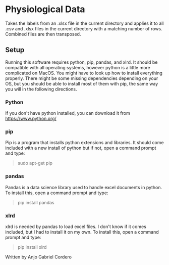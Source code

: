 # Physiological Data
Takes the labels from an .xlsx file in the current directory and applies it to all .csv and .xlsx files in the current directory with a matching number of rows. Combined files are then transposed.

## Setup
Running this software requires python, pip, pandas, and xlrd. It should be compatible with all operating systems, however python is a little more complicated on MacOS. You might have to look up how to install everything properly. There might be some missing dependencies depending on your OS, but you should be able to install most of them with pip, the same way you will in the following directions.

### Python
If you don't have python installed, you can download it from https://www.python.org/

### pip
Pip is a program that installs python extensions and libraries. It should come included with a new install of python but if not, open a command prompt and type:
> sudo apt-get pip

### pandas
Pandas is a data science library used to handle excel documents in python. To install this, open a command prompt and type:
> pip install pandas

### xlrd
xlrd is needed by pandas to load excel files. I don't know if it comes included, but I had to install it on my own. To install this, open a command prompt and type:
> pip install xlrd

Written by Anjo Gabriel Cordero
